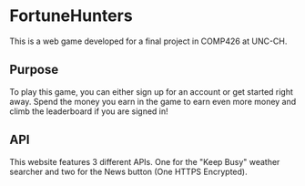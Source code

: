 # FortuneHunters
This is a web game developed for a final project in COMP426 at UNC-CH. 

## Purpose
To play this game, you can either sign up for an account or get started right away. Spend the money you earn in the game
to earn even more money and climb the leaderboard if you are signed in!

## API 
This website features 3 different APIs. One for the "Keep Busy" weather searcher and two for the News button (One HTTPS Encrypted).

